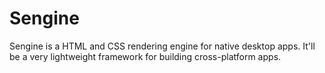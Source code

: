 # Sengine
Sengine is a HTML and CSS rendering engine for native desktop apps. It'll be a very lightweight framework for building cross-platform apps.
